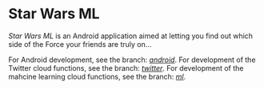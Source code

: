 # Star Wars ML
*Star Wars ML* is an Android application aimed at letting you find out which side of the Force your friends are truly on...

For Android development, see the branch: *[android](https://github.com/CamWeston/Star_Wars_ML/tree/android)*.
For development of the Twitter cloud functions, see the branch: *[twitter](https://github.com/CamWeston/Star_Wars_ML/tree/twitter)*.
For development of the mahcine learning cloud functions, see the branch: *[ml](https://github.com/CamWeston/Star_Wars_ML/tree/ml)*.
